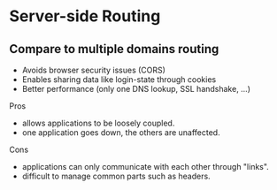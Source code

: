 # Server-side Routing

## Compare to multiple domains routing

- Avoids browser security issues (CORS)
- Enables sharing data like login-state through cookies
- Better performance (only one DNS lookup, SSL handshake, …)

Pros
- allows applications to be loosely coupled.
- one application goes down, the others are unaffected.

Cons
- applications can only communicate with each other through "links".
- difficult to manage common parts such as headers.
